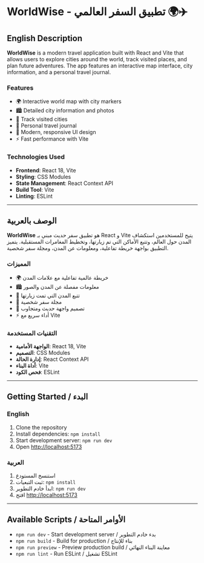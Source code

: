 # WorldWise - تطبيق السفر العالمي 🌍✈️

## English Description

**WorldWise** is a modern travel application built with React and Vite that allows users to explore cities around the world, track visited places, and plan future adventures. The app features an interactive map interface, city information, and a personal travel journal.

### Features

- 🌍 Interactive world map with city markers
- 🏙️ Detailed city information and photos
- 📍 Track visited cities
- 📝 Personal travel journal
- 🎨 Modern, responsive UI design
- ⚡ Fast performance with Vite

### Technologies Used

- **Frontend**: React 18, Vite
- **Styling**: CSS Modules
- **State Management**: React Context API
- **Build Tool**: Vite
- **Linting**: ESLint

---

## الوصف بالعربية

**WorldWise** هو تطبيق سفر حديث مبني بـ React و Vite يتيح للمستخدمين استكشاف المدن حول العالم، وتتبع الأماكن التي تم زيارتها، وتخطيط المغامرات المستقبلية. يتميز التطبيق بواجهة خريطة تفاعلية، ومعلومات عن المدن، ومجلة سفر شخصية.

### المميزات

- 🌍 خريطة عالمية تفاعلية مع علامات المدن
- 🏙️ معلومات مفصلة عن المدن والصور
- 📍 تتبع المدن التي تمت زيارتها
- 📝 مجلة سفر شخصية
- 🎨 تصميم واجهة حديث ومتجاوب
- ⚡ أداء سريع مع Vite

### التقنيات المستخدمة

- **الواجهة الأمامية**: React 18, Vite
- **التصميم**: CSS Modules
- **إدارة الحالة**: React Context API
- **أداة البناء**: Vite
- **فحص الكود**: ESLint

---

## Getting Started / البدء

### English

1. Clone the repository
2. Install dependencies: `npm install`
3. Start development server: `npm run dev`
4. Open [http://localhost:5173](http://localhost:5173)

### العربية

1. استنسخ المستودع
2. ثبت التبعيات: `npm install`
3. ابدأ خادم التطوير: `npm run dev`
4. افتح [http://localhost:5173](http://localhost:5173)

---

## Available Scripts / الأوامر المتاحة

- `npm run dev` - Start development server / بدء خادم التطوير
- `npm run build` - Build for production / بناء للإنتاج
- `npm run preview` - Preview production build / معاينة البناء النهائي
- `npm run lint` - Run ESLint / تشغيل ESLint
